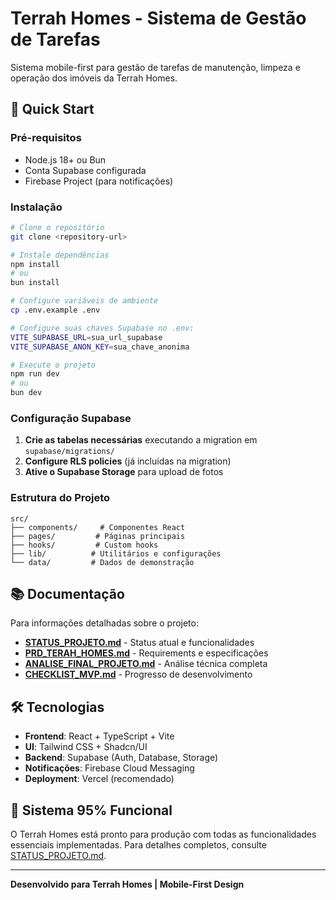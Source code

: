 # Terrah Homes - Sistema de Gestão de Tarefas

Sistema mobile-first para gestão de tarefas de manutenção, limpeza e operação dos imóveis da Terrah Homes.

## 🚀 **Quick Start**

### **Pré-requisitos**
- Node.js 18+ ou Bun
- Conta Supabase configurada
- Firebase Project (para notificações)

### **Instalação**

```bash
# Clone o repositório
git clone <repository-url>

# Instale dependências
npm install
# ou
bun install

# Configure variáveis de ambiente
cp .env.example .env

# Configure suas chaves Supabase no .env:
VITE_SUPABASE_URL=sua_url_supabase
VITE_SUPABASE_ANON_KEY=sua_chave_anonima

# Execute o projeto
npm run dev
# ou
bun dev
```

### **Configuração Supabase**

1. **Crie as tabelas necessárias** executando a migration em `supabase/migrations/`
2. **Configure RLS policies** (já incluídas na migration)
3. **Ative o Supabase Storage** para upload de fotos

### **Estrutura do Projeto**

```
src/
├── components/     # Componentes React
├── pages/         # Páginas principais
├── hooks/         # Custom hooks
├── lib/          # Utilitários e configurações
└── data/         # Dados de demonstração
```

## 📚 **Documentação**

Para informações detalhadas sobre o projeto:

- **[STATUS_PROJETO.md](STATUS_PROJETO.md)** - Status atual e funcionalidades
- **[PRD_TERAH_HOMES.md](PRD_TERAH_HOMES.md)** - Requirements e especificações
- **[ANALISE_FINAL_PROJETO.md](ANALISE_FINAL_PROJETO.md)** - Análise técnica completa
- **[CHECKLIST_MVP.md](CHECKLIST_MVP.md)** - Progresso de desenvolvimento

## 🛠️ **Tecnologias**

- **Frontend**: React + TypeScript + Vite
- **UI**: Tailwind CSS + Shadcn/UI
- **Backend**: Supabase (Auth, Database, Storage)
- **Notificações**: Firebase Cloud Messaging
- **Deployment**: Vercel (recomendado)

## 📱 **Sistema 95% Funcional**

O Terrah Homes está pronto para produção com todas as funcionalidades essenciais implementadas. Para detalhes completos, consulte [STATUS_PROJETO.md](STATUS_PROJETO.md).

---

**Desenvolvido para Terrah Homes | Mobile-First Design**

